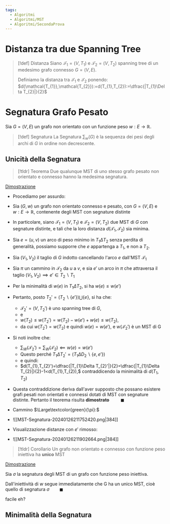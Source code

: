 ```yaml
---
tags:
  - Algoritmi
  - Algoritmi/MST
  - Algoritmi/SecondaProva
---
```

# Distanza tra due Spanning Tree


> [!def] Distanza
> Siano $\mathcal{T_{1}}=(V,T_{1})$ e $\mathcal{T_{2}}=(V,T_{2})$ spanning tree di un medesimo grafo connesso $G=(V,E)$. 
>
> Definiamo la distanza tra $\mathcal{T_{1}}$ e $\mathcal{T_{2}}$ ponendo:
> $d(\mathcal{T_{1}},\mathcal{T_{2}}):=d(T_{1},T_{2}):=\dfrac{|T_{1}\Delta T_{2}|}{2}$ 

# Segnatura Grafo Pesato

Sia $G=(V,E)$ un grafo non orientato con un funzione peso $w:E\to \mathbb{R}$.


> [!def] Segnatura
> La Segnatura $\displaystyle\sum_{w}(G)$ è la sequenza dei pesi degli archi di $G$ in ordine non decrescente.


## Unicità della Segnatura


> [!tldr] Teorema
> Due qualunque MST di uno stesso grafo pesato non orientato e connesso hanno la medesima segnatura.

<ins>Dimostrazione</ins>

- Procediamo per assurdo:
- Sia $(G,w)$ un grafo non orientato connesso e pesato, con $G=(V,E)$ e $w:E\to \mathbb{R}$, contenente degli MST con segnature distinte
- In particolare, siano $\mathcal{T_{1}}=(V,T_{1})$ e $\mathcal{T_{2}}=(V,T_{2})$ due MST di $G$ con segnature distinte, e tali che la loro distanza $d(\mathcal{T_{1}},\mathcal{T_{2}})$ sia minima.
- Sia $e=(u,v)$ un arco di peso minimo in $T_{1}\Delta T_{2}$ senza perdita di generalità, possiamo supporre che $e$ appartenga a $T_{1}$, e non a $T_{2}$.
- Sia $(V_{1},V_{2})$ il taglio di $G$ indotto cancellando l'arco $e$ dall'MST $\mathcal{T_{1}}$
- Sia $\pi$ un cammino in $\mathcal{T_{2}}$ da $u$ a $v$, e sia $e'$ un arco in $\pi$ che attraversa il taglio $(V_{1},V_{2})\implies e' \in T_{2}\backslash T_{1}$
- Per la minimalità di $w(e)$ in $T_{1}\Delta T_{2}$, si ha $w(e)\leq w(e')$
- Pertanto, posto $T_{2}'=(T_{2}\backslash \{e'\}) \bigcup \{ e \},$ si ha che:
	- $\mathcal{T_{2}'}=(V,T_{2}')$ è uno spanning tree di $G$,
	- e
	- $w(T_{2})\leq w(T_{2}')=w(T_{2})-w(e')+w(e)\leq w(T_{2}),$
	- da cui $w(T_{2}')=w(T_{2})$ e quindi $w(e)=w(e'),$ e $w(\mathcal{T_{2}'})$ è un MST di G
- Si noti inoltre che:
	- $\displaystyle\sum_{W}(\mathcal{T_{2}'})=\sum_{W}(\mathcal{T_{2}})\impliedby w(e)=w(e')$
	- Questo perché $T_{1}\Delta T_{2}'=(T_{1}\Delta D_{2}\backslash \{ e,e' \})$
	- e quindi:
	- $d(T_{1},T_{2}')=\dfrac{|T_{1}\Delta T_{2}'|}{2}=\dfrac{|T_{1}\Delta T_{2}|}{2}-1<d(T_{1},T_{2}),$ contraddicendo la minimalità di $d(T_{1},T_{2})$
- Questa contraddizione deriva dall'aver supposto che possano esistere grafi pesati non orientati e connessi dotati di MST con segnature distinte. Pertanto il teorema risulta **dimostrato** $\qquad \blacksquare$

- Cammino $\Large\textcolor{green}{\pi}:$
- ![[MST-Segnatura-20240126211752420.png|384]]

- Visualizzazione distanze con $e'$ rimosso:
- ![[MST-Segnatura-20240126211902664.png|384]]




> [!tldr] Corollario
> Un grafo non orientato e connesso con funzione peso iniettiva ha **unico** MST

<ins>Dimostrazione</ins>

Sia  $\sigma$ la segnatura degli MST di un grafo con funzione peso iniettiva. 

Dall'iniettività di $w$ segue immediatamente che G ha un unico MST, cioè quello di segnatura $\sigma \qquad \blacksquare$

facile eh?

## Minimalità della Segnatura

